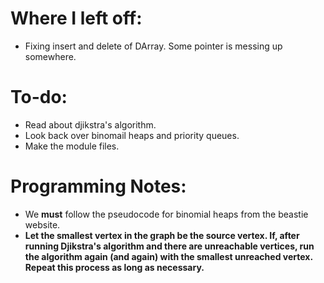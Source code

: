 # Where I left off:+ Fixing insert and delete of DArray.  Some pointer is messing up somewhere.# To-do:+ Read about djikstra's algorithm.+ Look back over binomail heaps and priority queues.+ Make the module files.# Programming Notes:+ We **must** follow the pseudocode for binomial heaps from the beastie website.+ **Let the smallest vertex in the graph be the source vertex. If, after running Djikstra's algorithm and there are unreachable vertices, run the algorithm again (and again) with the smallest unreached vertex. Repeat this process as long as necessary.**